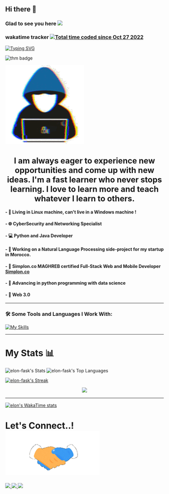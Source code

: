 ## Hi there 👋 

### Glad to see you here  [![](https://visitcount.itsvg.in/api?id=elon-fask&label=Profile%20Views&icon=3&pretty=false)](https://visitcount.itsvg.in)


### wakatime tracker <a href="https://wakatime.com/@07c5db97-65f0-496e-9750-2403d83d5220"><img src="https://wakatime.com/badge/user/07c5db97-65f0-496e-9750-2403d83d5220.svg" alt="Total time coded since Oct 27 2022" /></a>


<!-- <a href="https://git.io/typing-svg"><img src="https://readme-typing-svg.demolab.com?font=Fira+Code&weight=1000&size=35&duration=1500&pause=1000&center=true&vCenter=true&width=450&lines=Elon+Fask;Python;JAVA;Software+Engineer;Data Science;AI ML;CyberSecurity;" alt="Typing SVG" style="center=true" /></a> -->

[![Typing SVG](https://readme-typing-svg.demolab.com?font=Fira+Code&size=35&duration=3000&pause=500&center=true&random=false&width=435&lines=Elon+Fask;Python+;GoLang;Software+Engineer;Data+Science+;AI+%26+ML+;CyberSecurity;web3)](https://git.io/typing-svg)

<!-- [![Typing SVG](https://readme-typing-svg.demolab.com?font=Fira+Code&pause=1000&width=435&lines=Elon+Fask)](https://git.io/typing-svg) -->

<!-- ![](/assets/thm_propic.png  ) -->

<!-- <iframe src="https://tryhackme.com/api/v2/badges/public-profile?userPublicId=2902024" style='border:none;'></iframe> -->

<img src="https://tryhackme-badges.s3.amazonaws.com/ElonFask.png" alt="thm badge" />


![](/img/about_me.gif "position: center")

<h1 align="center" style="font-size:25px">
 I am always eager to experience new opportunities and come up with new ideas. I'm a fast learner who never stops learning. I love to learn more and teach whatever I learn to others.
</h1>

#### - 🏡 Living in Linux machine, can't live in a Windows machine !
#### - 🌐 CyberSecurity and Networking Specialist
#### - 💻 Python and Java Developer
#### - 🤖 Working on a Natural Language Processing side-project for my startup in Morocco.
#### - 🚀 Simplon.co MAGHREB certified Full-Stack Web and Mobile Developer [Simplon.co](https://simplon.co/) 
#### - 🌱 Advancing in python programming with data science
#### - 🤔 Web 3.0
---
### 🛠️ Some Tools and Languages I Work With:

[![My Skills](https://skillicons.dev/icons?i=kali,ubuntu,java,go,python,django,flask,fastapi,gcp,kafka,selenium,neovim,vim,arch,github,git,kubernetes,docker,aws,bash,mongo,mysql,postgresql,&perline=9)](https://skillicons.dev)

--- 
#  My Stats 📊
![elon-fask's Stats](https://github-readme-stats.vercel.app/api?username=elon-fask&theme=tokyonight&show_icons=true&hide_border=false&count_private=true) 
![elon-fask's Top Languages](https://github-readme-stats.vercel.app/api/top-langs/?username=elon-fask&theme=tokyonight&show_icons=true&hide_border=false&layout=compact)
<!-- ![elon-fask's Streak](https://github-readme-streak-stats.herokuapp.com/?user=elon-fask&theme=tokyonight&hide_border=false) -->
[![elon-fask's Streak](https://streak-stats.demolab.com/?user=elon-fask&theme=tokyonight)](https://streak-stats.demolab.com/?user=elon-fask&theme=tokyonight)
<div align="center">
  <img src="https://github-readme-activity-graph.vercel.app/graph?username=elon-fask&theme=tokyonight&bg_color=1A1B26&color=7aa2f7
&line=4fd6be&point=9d7cd8">
</div>

<!-- <div align="center">
  <img src="https://github-readme-stats.vercel.app/api?username=elon-fask&rank_icon=github&hide_title=false&hide_rank=false&show_icons=true&count_private=true&disable_animations=false&theme=material-palenight&locale=en&hide_border=false&order=0" height="250" alt="stats graph"/>
  <img src="https://github-readme-stats.vercel.app/api/top-langs?username=elon-fask&locale=en&hide=lua,objective-c,hide_title=false&layout=compact&card_width=319&langs_count=10&theme=material-palenight&hide_border=false&order=2" height="250" alt="languages graph"/>
  
</div> -->


---

<!-- [![wakatime stats](https://github-readme-stats.vercel.app/api/wakatime?username=Elon_Fask&theme=dark)](https://github.com/Elon-Fask/Elon-Fask) -->
[![elon's WakaTime stats](https://github-readme-stats.vercel.app/api/wakatime?username=elonfask&theme=tokyonight)](https://github.com/elon-fask/Elon-Fask)


<!-- ![GitHub stats](https://github-readme-stats.vercel.app/api?username=Elon-Fask&theme=dark&show_icons=true&count_private=true " GutHub Stats") -->

<!-- [![Anurag's GitHub stats](https://github-readme-stats.vercel.app/api?username=Elon-Fask&theme=dark&show_icons=true&count_private=true)](https://github.com/anuraghazra/github-readme-stats) -->

<!-- ![Top Langs](https://github-readme-stats.vercel.app/api/top-langs/?username=Elon-Fask&theme=dark "Top Languages Card") -->

<!-- [![Top Langs](https://github-readme-stats.vercel.app/api/top-langs/?username=Elon-Fask&theme=dark)](https://github.com/anuraghazra/github-readme-stats) -->

<!-- [![willianrod's wakatime stats](https://github-readme-stats.vercel.app/api/wakatime?username=Elon_Fask&theme=dark)](https://github.com/Elon-Fask/Elon-Fask) -->

# <b> Let's Connect..!</b><img src="img/handshake.gif" width ="300">

<a href="https://www.linkedin.com/in/atman-boulaajaili/" ><img width="170" src="https://img.shields.io/badge/-LinkedIn-0e76a8?style=plastic&logo=linkedIn"> </a>
<a href="https://twitter.com/ABoulaajaili"><img width="150" src="https://img.shields.io/badge/-Twitter-1DA1F2?style=plastic&logo=x"> </a>
<a href="https://github.com/Elon-Fask"><img width="150" src="https://img.shields.io/badge/-Github-833AB4?style=plastic&logo=Github">
</a>




<!-- <p align="center">
<a href="https://www.linkedin.com/in/atman-boulaajaili-58033722a/"><img src="img/linkedin.png" width=20 alt="LinkedIn"></a>
<a href="https://twitter.com/ABoulaajaili"><img src="img/twitter.png" width=20 alt="Twitter" ></a>
<a href="https://github.com/Elon-Fask"><img src="img/github.png" style="background-color:#ffffff" width=20 alt="GitHub"></a>
</p> -->





<!--
## Hi, I am Erica Grundy! 
</br>

 <div>
  <a href="https://github.com/eagrundy">
   <img align="center" height="170" src="https://github-readme-stats.vercel.app/api/top-langs/?username=eagrundy&layout=compact&langs_count=16&theme=dracula"/>
  <img align="center" src="https://github-readme-stats.vercel.app/api?username=eagrundy&show_icons=true&theme=dracula&include_all_commits=true&count_private=true&hide=issues"/>
</div>
 
 ## Skills
<div style="display: inline_block"><br>
  <img height="40" align="center" alt="Erica-Ruby" height="30" width="40" src="https://raw.githubusercontent.com/devicons/devicon/master/icons/ruby/ruby-plain.svg">
 &nbsp;&nbsp;&nbsp;&nbsp;&nbsp;&nbsp;&nbsp;&nbsp;&nbsp;&nbsp;&nbsp;&nbsp;&nbsp;
  <img height="40" align="center" alt="Erica-Js" height="30" width="40" src="https://raw.githubusercontent.com/devicons/devicon/master/icons/javascript/javascript-plain.svg">
 &nbsp;&nbsp;&nbsp;&nbsp;&nbsp;&nbsp;&nbsp;&nbsp;&nbsp;&nbsp;&nbsp;&nbsp;&nbsp;
  <img height="40" align="center" alt="Erica-React" height="30" width="40" src="https://raw.githubusercontent.com/devicons/devicon/master/icons/react/react-original.svg">
 &nbsp;&nbsp;&nbsp;&nbsp;&nbsp;&nbsp;&nbsp;&nbsp;&nbsp;&nbsp;&nbsp;&nbsp;&nbsp;
  <img height="40" align="center" alt="Erica-Redux" height="30" width="40" src="https://raw.githubusercontent.com/devicons/devicon/master/icons/redux/redux-original.svg">
 &nbsp;&nbsp;&nbsp;&nbsp;&nbsp;&nbsp;&nbsp;&nbsp;&nbsp;&nbsp;&nbsp;&nbsp;&nbsp;
  <img height="40" align="center" alt="Erica-HTML" height="30" width="40" src="https://raw.githubusercontent.com/devicons/devicon/master/icons/html5/html5-original.svg">
 &nbsp;&nbsp;&nbsp;&nbsp;&nbsp;&nbsp;&nbsp;&nbsp;&nbsp;&nbsp;&nbsp;&nbsp;&nbsp;
  <img height="40" align="center" alt="Erica-CSS" height="30" width="40" src="https://raw.githubusercontent.com/devicons/devicon/master/icons/css3/css3-original.svg">
  <img align="right" height="180em" alt="Erica-yoda" src="https://media.giphy.com/media/l44Qqz6gO6JiVV3pu/giphy.gif">
</div>
  
</br>

## Contact 
<div> 
  <a href="https://www.linkedin.com/in/ericagrundy" target="_blank"><img src="https://img.shields.io/badge/-LinkedIn-%230077B5?style=for-the-badge&logo=linkedin&logoColor=white" target="_blank"></a> 
  <a href="https://twitter.com/ericagrundy" target="_blank"><img src="https://img.shields.io/badge/-Twitter-%23EA4335?style=for-the-badge&logo=youtube&logoColor=white" target="_blank"></a>
  <a href="https://instagram.com/ericagrundy" target="_blank"><img src="https://img.shields.io/badge/-Instagram-%23E4405F?style=for-the-badge&logo=instagram&logoColor=white" target="_blank"></a>
  <a href = "mailto: ericamalakian@gmail.com"><img src="https://img.shields.io/badge/-Gmail-%23333?style=for-the-badge&logo=gmail&logoColor=white" target="_blank"></a>
 </br>
</br>

  ![Snake animation](https://github.com/Elon-Fask/Elon-Fask/blob/output/github-contribution-grid-snake.svg)
 
</div>

-->




<!--
**Elon-Fask/Elon-Fask** is a ✨ _special_ ✨ repository because its `README.md` (this file) appears on your GitHub profile.

Here are some ideas to get you started:

- 🔭 I’m currently working on ...
- 🌱 I’m currently learning ...
- 👯 I’m looking to collaborate on ...
- 🤔 I’m looking for help with ...
- 💬 Ask me about ...
- 📫 How to reach me: ...
- 😄 Pronouns: ...
- ⚡ Fun fact: ...
-->
